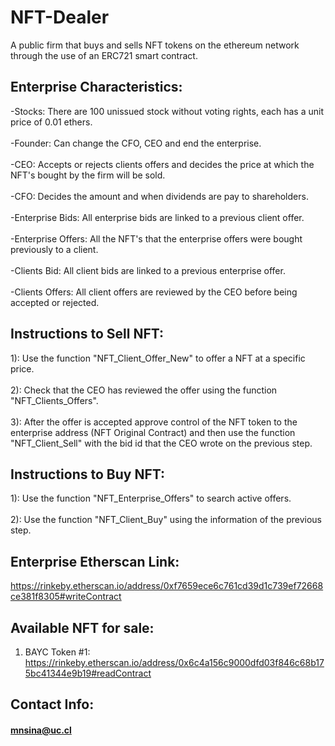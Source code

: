 # NFT-Dealer
A public firm that buys and sells NFT tokens on the ethereum network through the use of an ERC721 smart contract.

## Enterprise Characteristics:

-Stocks: There are 100 unissued stock without voting rights, each has a unit price of 0.01 ethers. \
\
-Founder: Can change the CFO, CEO and end the enterprise. \
\
-CEO: Accepts or rejects clients offers and decides the price at which the NFT's bought by the firm will be sold. \
\
-CFO: Decides the amount and when dividends are pay to shareholders. \
\
-Enterprise Bids: All enterprise bids are linked to a previous client offer.\
\
-Enterprise Offers: All the NFT's that the enterprise offers were bought previously to a client.\
\
-Clients Bid: All client bids are linked to a previous enterprise offer. \
\
-Clients Offers: All client offers are reviewed by the CEO before being accepted or rejected. 

## Instructions to Sell NFT:

1): Use the function "NFT_Client_Offer_New" to offer a NFT at a specific price.\
\
2): Check that the CEO has reviewed the offer using the function "NFT_Clients_Offers".  \
\
3): After the offer is accepted approve control of the NFT token to the enterprise address (NFT Original Contract) and then use the function "NFT_Client_Sell" with the bid id that the CEO wrote on the previous step. 

## Instructions to Buy NFT:

1): Use the function "NFT_Enterprise_Offers" to search active offers.\
\
2): Use the function "NFT_Client_Buy" using the information of the previous step.

## Enterprise Etherscan Link:
https://rinkeby.etherscan.io/address/0xf7659ece6c761cd39d1c739ef72668ce381f8305#writeContract

## Available NFT for sale:
1) BAYC Token #1:\
https://rinkeby.etherscan.io/address/0x6c4a156c9000dfd03f846c68b175bc41344e9b19#readContract

## Contact Info:
#### mnsina@uc.cl
